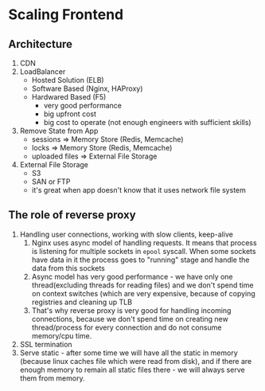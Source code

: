 # Scaling Frontend
## Architecture
1. CDN
1. LoadBalancer
	* Hosted Solution (ELB)
	* Software Based (Nginx, HAProxy)
	* Hardwared Based (F5)
		* very good performance
		* big upfront cost
		* big cost to operate (not enough engineers with sufficient skills)
1. Remove State from App
	* sessions => Memory Store (Redis, Memcache)
	* locks => Memory Store (Redis, Memcache)
	* uploaded files => External File Storage
1. External File Storage
	* S3
	* SAN or FTP
	* it's great when app doesn't know that it uses network file system

## The role of reverse proxy
1. Handling user connections, working with slow clients, keep-alive
    1. Nginx uses async model of handling requests. It means that process is listening for multiple sockets in `epool` syscall. When some sockets have data in it the process goes to "running" stage and handle the data from this sockets
    1. Async model has very good performance - we have only one thread(excluding threads for reading files) and we don't spend time on context switches (which are very expensive, because of copying registries and cleaning up TLB
    1. That's why reverse proxy is very good for handling incoming connections, because we don't spend time on creating new thread/process for every connection and do not consume memory/cpu time.
1. SSL termination
1. Serve static - after some time we will have all the static in memory (because linux caches file which were read from disk), and if there are enough memory to remain all static files there - we will always serve them from memory.

